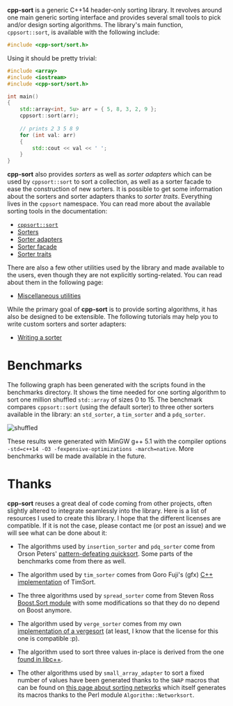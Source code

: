 **cpp-sort** is a generic C++14 header-only sorting library. It revolves
around one main generic sorting interface and provides several small tools
to pick and/or design sorting algorithms. The library's main function,
`cppsort::sort`, is available with the following include:

```cpp
#include <cpp-sort/sort.h>
```

Using it should be pretty trivial:

```cpp
#include <array>
#include <iostream>
#include <cpp-sort/sort.h>

int main()
{
    std::array<int, 5u> arr = { 5, 8, 3, 2, 9 };
    cppsort::sort(arr);
    
    // prints 2 3 5 8 9
    for (int val: arr)
    {
        std::cout << val << ' ';
    }
}
```

**cpp-sort** also provides *sorters* as well as *sorter adapters* which can be
used by `cppsort::sort` to sort a collection, as well as a sorter facade to ease
the construction of new sorters. It is possible to get some information about
the sorters and sorter adapters thanks to *sorter traits*. Everything lives in
the `cppsort` namespace. You can read more about the available sorting tools in
the documentation:

* [`cppsort::sort`](doc/sort.md)
* [Sorters](doc/sorters.md)
* [Sorter adapters](doc/sorter-adapters.md)
* [Sorter facade](doc/sorter-facade.md)
* [Sorter traits](doc/sorter-traits.md)

There are also a few other utilities used by the library and made available
to the users, even though they are not explicitly sorting-related. You can
read about them in the following page:

* [Miscellaneous utilities](doc/utilities.md)

While the primary goal of **cpp-sort** is to provide sorting algorithms, it has
also be designed to be extensible. The following tutorials may help you to write
custom sorters and sorter adapters:

* [Writing a sorter](doc/writing-sorter.md)

# Benchmarks

The following graph has been generated with the scripts found in the benchmarks
directory. It shows the time needed for one sorting algorithm to sort one million
shuffled `std::array` of sizes 0 to 15. The benchmark compares `cppsort::sort`
(using the default sorter) to three other sorters available in the library:
an `std_sorter`, a `tim_sorter` and a `pdq_sorter`.

![shuffled](https://i.imgur.com/a0EtY0A.png)

These results were generated with MinGW g++ 5.1 with the compiler options
`-std=c++14 -O3 -fexpensive-optimizations -march=native`. More benchmarks
will be made available in the future.

# Thanks

**cpp-sort** reuses a great deal of code coming from other projects, often
slightly altered to integrate seamlessly into the library. Here is a list of
resources I used to create this library. I hope that the different licenses
are compatible. If it is not the case, please contact me (or post an issue)
and we will see what can be done about it:

* The algorithms used by `insertion_sorter` and `pdq_sorter` come from Orson
Peters' [pattern-defeating quicksort](https://github.com/orlp/pdqsort). Some
parts of the benchmarks come from there as well.

* The algorithm used by `tim_sorter` comes from Goro Fuji's (gfx) [C++
implementation](https://github.com/gfx/cpp-TimSort) of TimSort.

* The three algorithms used by `spread_sorter` come from Steven Ross [Boost.Sort
module](http://www.boost.org/doc/libs/1_59_0/libs/sort/doc/html/index.html) with
some modifications so that they do no depend on Boost anymore.

* The algorithm used by `verge_sorter` comes from my own [implementation of
a vergesort](https://github.com/Morwenn/vergesort) (at least, I know that the
license for this one is compatible :p).

* The algorithm used to sort three values in-place is derived from the one
[found in libc++](https://github.com/llvm-mirror/libcxx/blob/master/include/algorithm#L3602).

* The other algorithms used by `small_array_adapter` to sort a fixed number of
values have been generated thanks to the `SWAP` macros that can be found on
[this page about sorting networks](http://pages.ripco.net/~jgamble/nw.html)
which itself generates its macros thanks to the Perl module `Algorithm::Networksort`.
